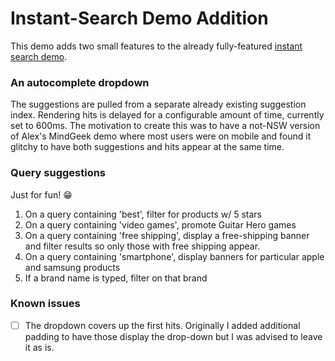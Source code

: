 Instant-Search Demo Addition
====================

This demo adds two small features to the already fully-featured [instant search demo](https://github.com/algolia/instant-search-demo).

### An autocomplete dropdown
The suggestions are pulled from a separate already existing suggestion index.  Rendering hits is delayed for a configurable amount of time, currently set to 600ms.  The motivation to create this was to have a not-NSW version of Alex's MindGeek demo where most users were on mobile and found it glitchy to have both suggestions and hits appear at the same time. 


### Query suggestions
Just for fun! 😁 
1) On a query containing 'best', filter for products w/ 5 stars
2) On a query containing 'video games', promote Guitar Hero games
3) On a query containing 'free shipping', display a free-shipping banner and filter results so only those with free shipping appear.
4) On a query containing 'smartphone', display banners for particular apple and samsung products
5) If a brand name is typed, filter on that brand

### Known issues
-[ ] The dropdown covers up the first hits. Originally I added additional padding to have those display the drop-down but I was advised to leave it as is. 

